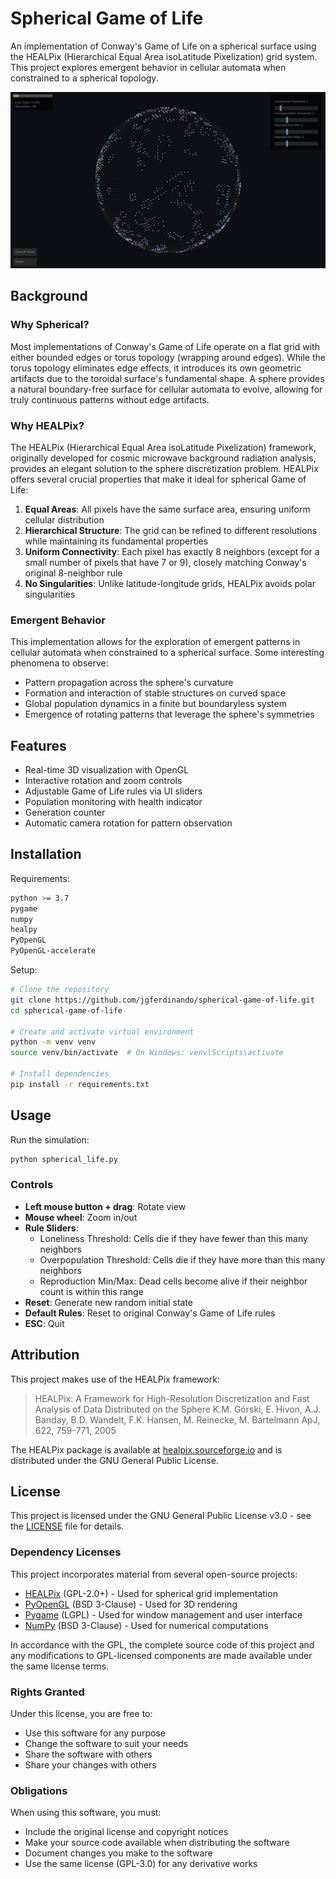 # Spherical Game of Life

An implementation of Conway's Game of Life on a spherical surface using the HEALPix (Hierarchical Equal Area isoLatitude Pixelization) grid system. This project explores emergent behavior in cellular automata when constrained to a spherical topology.

[![Alt Text](docs/images/screenshot1.png)](docs/images/screenshot1.png)

## Background

### Why Spherical?

Most implementations of Conway's Game of Life operate on a flat grid with either bounded edges or torus topology (wrapping around edges). While the torus topology eliminates edge effects, it introduces its own geometric artifacts due to the toroidal surface's fundamental shape. A sphere provides a natural boundary-free surface for cellular automata to evolve, allowing for truly continuous patterns without edge artifacts.

### Why HEALPix?

The HEALPix (Hierarchical Equal Area isoLatitude Pixelization) framework, originally developed for cosmic microwave background radiation analysis, provides an elegant solution to the sphere discretization problem. HEALPix offers several crucial properties that make it ideal for spherical Game of Life:

1. **Equal Areas**: All pixels have the same surface area, ensuring uniform cellular distribution
2. **Hierarchical Structure**: The grid can be refined to different resolutions while maintaining its fundamental properties
3. **Uniform Connectivity**: Each pixel has exactly 8 neighbors (except for a small number of pixels that have 7 or 9), closely matching Conway's original 8-neighbor rule
4. **No Singularities**: Unlike latitude-longitude grids, HEALPix avoids polar singularities

### Emergent Behavior

This implementation allows for the exploration of emergent patterns in cellular automata when constrained to a spherical surface. Some interesting phenomena to observe:

- Pattern propagation across the sphere's curvature
- Formation and interaction of stable structures on curved space
- Global population dynamics in a finite but boundaryless system
- Emergence of rotating patterns that leverage the sphere's symmetries

## Features

- Real-time 3D visualization with OpenGL
- Interactive rotation and zoom controls
- Adjustable Game of Life rules via UI sliders
- Population monitoring with health indicator
- Generation counter
- Automatic camera rotation for pattern observation

## Installation

Requirements:
```bash
python >= 3.7
pygame
numpy
healpy
PyOpenGL
PyOpenGL-accelerate
```

Setup:
```bash
# Clone the repository
git clone https://github.com/jgferdinando/spherical-game-of-life.git
cd spherical-game-of-life

# Create and activate virtual environment
python -m venv venv
source venv/bin/activate  # On Windows: venv\Scripts\activate

# Install dependencies
pip install -r requirements.txt
```

## Usage

Run the simulation:
```bash
python spherical_life.py
```

### Controls

- **Left mouse button + drag**: Rotate view
- **Mouse wheel**: Zoom in/out
- **Rule Sliders**: 
  - Loneliness Threshold: Cells die if they have fewer than this many neighbors
  - Overpopulation Threshold: Cells die if they have more than this many neighbors
  - Reproduction Min/Max: Dead cells become alive if their neighbor count is within this range
- **Reset**: Generate new random initial state
- **Default Rules**: Reset to original Conway's Game of Life rules
- **ESC**: Quit

## Attribution

This project makes use of the HEALPix framework:

> HEALPix: A Framework for High-Resolution Discretization and Fast Analysis of Data Distributed on the Sphere
> K.M. Górski, E. Hivon, A.J. Banday, B.D. Wandelt, F.K. Hansen, M. Reinecke, M. Bartelmann
> ApJ, 622, 759-771, 2005

The HEALPix package is available at [healpix.sourceforge.io](http://healpix.sourceforge.io) and is distributed under the GNU General Public License.

## License

This project is licensed under the GNU General Public License v3.0 - see the [LICENSE](LICENSE) file for details.

### Dependency Licenses

This project incorporates material from several open-source projects:

- [HEALPix](http://healpix.sourceforge.io/) (GPL-2.0+) - Used for spherical grid implementation
- [PyOpenGL](http://pyopengl.sourceforge.net/) (BSD 3-Clause) - Used for 3D rendering
- [Pygame](https://www.pygame.org/) (LGPL) - Used for window management and user interface
- [NumPy](https://numpy.org/) (BSD 3-Clause) - Used for numerical computations

In accordance with the GPL, the complete source code of this project and any modifications to GPL-licensed components are made available under the same license terms.

### Rights Granted

Under this license, you are free to:
- Use this software for any purpose
- Change the software to suit your needs
- Share the software with others
- Share your changes with others

### Obligations

When using this software, you must:
- Include the original license and copyright notices
- Make your source code available when distributing the software
- Document changes you make to the software
- Use the same license (GPL-3.0) for any derivative works
